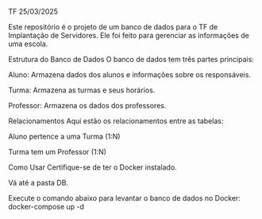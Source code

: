TF 25/03/2025

Este repositório é o projeto de um banco de dados para o TF de Implantação de Servidores. Ele foi feito para gerenciar as informações de uma escola.

Estrutura do Banco de Dados
O banco de dados tem três partes principais:

Aluno: Armazena dados dos alunos e informações sobre os responsáveis.

Turma: Armazena as turmas e seus horários.

Professor: Armazena os dados dos professores.

Relacionamentos
Aqui estão os relacionamentos entre as tabelas:

Aluno pertence a uma Turma (1:N)

Turma tem um Professor (1:N)

Como Usar
Certifique-se de ter o Docker instalado.

Vá até a pasta DB.

Execute o comando abaixo para levantar o banco de dados no Docker:
docker-compose up -d
